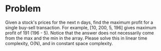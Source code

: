 # Problem

Given a stock's prices for the next n days, find the maximum profit for a single buy-sell transaction. For example, [10, 200, 5, 196] gives maximum profit of 191 (196 - 5). Notice that the answer does not necessarily come from the max and the min in the array. Please solve this in linear time complexity, O(N), and in constant space complexity.
